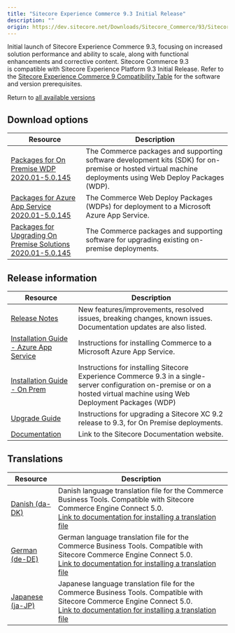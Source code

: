 ```yaml
---
title: "Sitecore Experience Commerce 9.3 Initial Release"
description: ""
origin: https://dev.sitecore.net/Downloads/Sitecore_Commerce/93/Sitecore_Experience_Commerce_93_Initial_Release.aspx
---
```


[](/Downloads/Sitecore_Commerce)

Initial launch of Sitecore Experience Commerce 9.3, focusing on increased solution performance and ability to scale, along with functional enhancements and corrective content. Sitecore Commerce 9.3 is compatible with Sitecore Experience Platform 9.3 Initial Release. Refer to the [Sitecore Experience Commerce 9 Compatibility Table](https://kb.sitecore.net/articles/804595) for the software and version prerequisites.

Return to [all available versions](/downloads/Sitecore_Commerce)

## Download options

 | Resource | Description |
 | --- | --- |
 | [Packages for On Premise WDP 2020.01-5.0.145](https://scdp.blob.core.windows.net/downloads/Sitecore%20Commerce/93/Sitecore%20Experience%20Commerce%2093%20Initial%20Release/Secure/Sitecore.Commerce.WDP.2020.01-5.0.145.zip) | The Commerce packages and supporting software development kits (SDK) for on-premise or hosted virtual machine deployments using Web Deploy Packages (WDP). |
 | [Packages for Azure App Service 2020.01-5.0.145](https://scdp.blob.core.windows.net/downloads/Sitecore%20Commerce/93/Sitecore%20Experience%20Commerce%2093%20Initial%20Release/Secure/Sitecore.Commerce.Azure.2020.01-5.0.145.zip) | The Commerce Web Deploy Packages (WDPs) for deployment to a Microsoft Azure App Service. |
 | [Packages for Upgrading On Premise Solutions 2020.01-5.0.145](https://scdp.blob.core.windows.net/downloads/Sitecore%20Commerce/93/Sitecore%20Experience%20Commerce%2093%20Initial%20Release/Secure/Sitecore.Commerce.2020.01-5.0.145.zip) | The Commerce packages and supporting software for upgrading existing on-premise deployments. |

## Release information

 | Resource | Description |
 | --- | --- |
 | [Release Notes](/downloads/Sitecore_Commerce/93/Sitecore_Experience_Commerce_93_Initial_Release/Release_Notes) | New features/improvements, resolved issues, breaking changes, known issues. Documentation updates are also listed. |
 | [Installation Guide - Azure App Service](https://scdp.blob.core.windows.net/downloads/Sitecore%20Commerce/93/Sitecore%20Experience%20Commerce%2093%20Initial%20Release/Secure/Sitecore_XC-9.3_Installation_Guide_for_Azure.pdf) | Instructions for installing Commerce to a Microsoft Azure App Service. |
 | [Installation Guide - On Prem](https://scdp.blob.core.windows.net/downloads/Sitecore%20Commerce/93/Sitecore%20Experience%20Commerce%2093%20Initial%20Release/Secure/Sitecore_XC-9.3_Installation_Guide_for_On-Prem.pdf) | Instructions for installing Sitecore Experience Commerce 9.3 in a single-server configuration on-premise or on a hosted virtual machine using Web Deployment Packages (WDP) |
 | [Upgrade Guide](https://scdp.blob.core.windows.net/downloads/Sitecore%20Commerce/93/Sitecore%20Experience%20Commerce%2093%20Initial%20Release/Secure/Sitecore_Experience_Commerce_Upgrade_Guide_for_9.3.pdf) | Instructions for upgrading a Sitecore XC 9.2 release to 9.3, for On Premise deployments.  <br /> |
 | [Documentation](https://doc.sitecore.com/) | Link to the Sitecore Documentation website. |

## Translations

 | Resource | Description |
 | --- | --- |
 | [Danish (da-DK)](https://scdp.blob.core.windows.net/downloads/Sitecore%20Commerce/93/Sitecore%20Experience%20Commerce%2093%20Initial%20Release/Secure/da-DK.xml) | Danish language translation file for the Commerce Business Tools. Compatible with Sitecore Commerce Engine Connect 5.0.  <br />[Link to documentation for installing a translation file](https://doc.sitecore.com/developers/93/sitecore-experience-commerce/en/install-a-translation-file-for-the-xc-business-tools.html) |
 | [German (de-DE)](https://scdp.blob.core.windows.net/downloads/Sitecore%20Commerce/93/Sitecore%20Experience%20Commerce%2093%20Initial%20Release/Secure/de-DE.xml) | German language translation file for the Commerce Business Tools. Compatible with Sitecore Commerce Engine Connect 5.0.  <br />[Link to documentation for installing a translation file](https://doc.sitecore.com/developers/93/sitecore-experience-commerce/en/install-a-translation-file-for-the-xc-business-tools.html) |
 | [Japanese (ja-JP)](https://scdp.blob.core.windows.net/downloads/Sitecore%20Commerce/93/Sitecore%20Experience%20Commerce%2093%20Initial%20Release/Secure/ja-JP.xml) | Japanese language translation file for the Commerce Business Tools. Compatible with Sitecore Commerce Engine Connect 5.0.  <br />[Link to documentation for installing a translation file](https://doc.sitecore.com/developers/93/sitecore-experience-commerce/en/install-a-translation-file-for-the-xc-business-tools.html) |